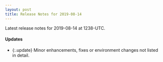 ```yaml
---
layout: post
title: Release Notes for 2019-08-14
---
```


Latest release notes for 2019-08-14 at 1238-UTC.

<div class='updates' markdown='1'>

#### Updates

- {:.update} Minor enhancements, fixes or environment changes not listed in detail.

</div>


